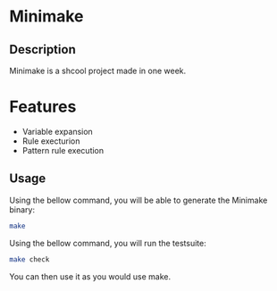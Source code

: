 # Minimake

## Description

Minimake is a shcool project made in one week.

# Features

- Variable expansion
- Rule execturion
- Pattern rule execution

## Usage

Using the bellow command, you will be able to generate the Minimake binary:
```sh
make
```

Using the bellow command, you will run the testsuite:
```sh
make check
```

You can then use it as you would use make.
